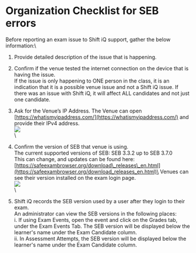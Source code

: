 # Organization Checklist for SEB errors

Before reporting an exam issue to Shift iQ support, gather the below information:\


1. Provide detailed description of the issue that is happening.
2. Confirm if the venue tested the internet connection on the device that is having the issue.\
   If the issue is only happening to ONE person in the class, it is an indication that it is a possible venue issue and not a Shift iQ issue. If there was an issue with Shift iQ, it will affect ALL candidates and not just one candidate.
3. Ask for the Venue’s IP Address. The Venue can open [https://whatismyipaddress.com/](https://whatismyipaddress.com/) and provide their IPv4 address.\
   ![](https://e02.insite.com/files/sites/e02/seb-error-checklist/myipaddress.png)\
   \

4. Confirm the version of SEB that venue is using.\
   The current supported versions of SEB:  SEB 3.3.2 up to SEB 3.7.0\
   This can change, and updates can be found here:  [https://safeexambrowser.org/download\_releases\_en.html](https://safeexambrowser.org/download_releases_en.html)\
   Venues can see their version installed on the exam login page.\
   ![](https://e02.insite.com/files/sites/e02/seb-error-checklist/seb-version.png)\
   \

5. Shift iQ records the SEB version used by a user after they login to their exam.\
   An administrator can view the SEB versions in the following places:\
   i. If using Exam Events, open the event and click on the Grades tab, under the Exam Events Tab. The SEB version will be displayed below the learner's name under the Exam Candidate column.\
   ii. In Assessment Attempts, the SEB version will be displayed below the learner's name under the Exam Candidate column.
